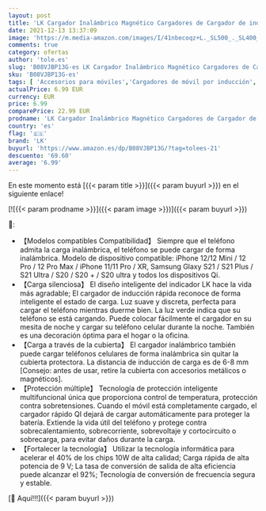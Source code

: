 ```yaml
---
layout: post
title: 'LK Cargador Inalámbrico Magnético Cargadores de Cargador de inducción Plegables  Rápido Wireless Charger para iPhone 12/12 Mini/12 Pro/12 Pro MAX y Todos los Dispositivos Qi  con Adaptador QC 3.0 '
date: 2021-12-13 13:37:09
image: 'https://m.media-amazon.com/images/I/41nbecoqz+L._SL500_._SL400_.jpg'
comments: true
category: ofertas
author: 'tole.es'
slug: 'B08VJBP13G-es LK Cargador Inalámbrico Magnético Cargadores de Cargador...'
sku: 'B08VJBP13G-es'
tags: [ 'Accesorios para móviles','Cargadores de móvil por inducción','Cargadores para móviles','Comunicación móvil y accesorios','Electrónica','iphone','lk', ]
actualPrice: 6.99 EUR
currency: EUR
price: 6.99
comparePrice: 22.99 EUR
prodname: 'LK Cargador Inalámbrico Magnético Cargadores de Cargador de inducción Plegables  Rápido Wireless Charger para iPhone 12/12 Mini/12 Pro/12 Pro MAX y Todos los Dispositivos Qi  con Adaptador QC 3.0 '
country: 'es'
flag: '🇪🇸'
brand: 'LK'
buyurl: 'https://www.amazon.es/dp/B08VJBP13G/?tag=tolees-21'
descuento: '69.60'
average: '6.99'
---
```


En este momento está [{{< param title >}}]({{< param buyurl >}}) en el siguiente enlace!

[![{{< param prodname >}}]({{< param image >}})]({{< param buyurl >}})

🔎:

- 【Modelos compatibles Compatibilidad】 Siempre que el teléfono admita la carga inalámbrica, el teléfono se puede cargar de forma inalámbrica. Modelo de dispositivo compatible: iPhone 12/12 Mini / 12 Pro / 12 Pro Max / iPhone 11/11 Pro / XR, Samsung Glaxy S21 / S21 Plus / S21 Ultra / S20 / S20 + / S20 ultra y todos los dispositivos Qi.
- 【Carga silenciosa】 El diseño inteligente del indicador LK hace la vida más agradable; El cargador de inducción rápida reconoce de forma inteligente el estado de carga. Luz suave y discreta, perfecta para cargar el teléfono mientras duerme bien. La luz verde indica que su teléfono se está cargando. Puede colocar fácilmente el cargador en su mesita de noche y cargar su teléfono celular durante la noche. También es una decoración óptima para el hogar o la oficina.
- 【Carga a través de la cubierta】 El cargador inalámbrico también puede cargar teléfonos celulares de forma inalámbrica sin quitar la cubierta protectora. La distancia de inducción de carga es de 6-8 mm [Consejo: antes de usar, retire la cubierta con accesorios metálicos o magnéticos].
- 【Protección múltiple】 Tecnología de protección inteligente multifuncional única que proporciona control de temperatura, protección contra sobretensiones. Cuando el móvil está completamente cargado, el cargador rápido QI dejará de cargar automáticamente para proteger la batería. Extiende la vida útil del teléfono y protege contra sobrecalentamiento, sobrecorriente, sobrevoltaje y cortocircuito o sobrecarga, para evitar daños durante la carga.
- 【Fortalecer la tecnología】 Utilizar la tecnología informática para acelerar el 40% de los chips 10W de alta calidad; Carga rápida de alta potencia de 9 V; La tasa de conversión de salida de alta eficiencia puede alcanzar el 92%; Tecnología de conversión de frecuencia segura y estable.

[🛒 Aquí!!!]({{< param buyurl >}})
